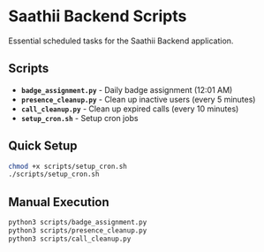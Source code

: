 # Saathii Backend Scripts

Essential scheduled tasks for the Saathii Backend application.

## Scripts

- **`badge_assignment.py`** - Daily badge assignment (12:01 AM)
- **`presence_cleanup.py`** - Clean up inactive users (every 5 minutes)  
- **`call_cleanup.py`** - Clean up expired calls (every 10 minutes)
- **`setup_cron.sh`** - Setup cron jobs

## Quick Setup

```bash
chmod +x scripts/setup_cron.sh
./scripts/setup_cron.sh
```

## Manual Execution

```bash
python3 scripts/badge_assignment.py
python3 scripts/presence_cleanup.py
python3 scripts/call_cleanup.py
```
